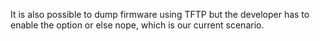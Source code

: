 It is also possible to dump firmware using TFTP but the developer has to enable the option or else nope, which is our current scenario.